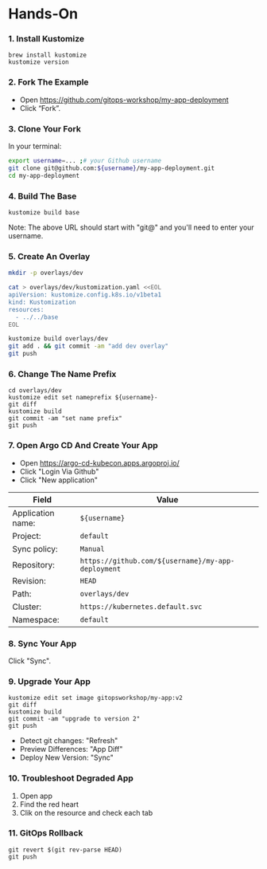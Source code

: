# Hands-On

### 1. Install Kustomize

```
brew install kustomize
kustomize version
```

### 2. Fork The Example

* Open https://github.com/gitops-workshop/my-app-deployment
* Click “Fork”. 

### 3. Clone Your Fork

In your terminal:

```bash
export username=... ;# your Github username
git clone git@github.com:${username}/my-app-deployment.git
cd my-app-deployment
```

### 4. Build The Base

```
kustomize build base
```

Note: The above URL should start with "git@" and you'll need to enter your username.

### 5. Create An Overlay

```bash
mkdir -p overlays/dev
```

```bash
cat > overlays/dev/kustomization.yaml <<EOL
apiVersion: kustomize.config.k8s.io/v1beta1
kind: Kustomization
resources:
  - ../../base
EOL
```

```bash
kustomize build overlays/dev
git add . && git commit -am "add dev overlay"
git push
```

### 6. Change The Name Prefix

```
cd overlays/dev
kustomize edit set nameprefix ${username}-
git diff
kustomize build
git commit -am "set name prefix"
git push
```

### 7. Open Argo CD And Create Your App

* Open https://argo-cd-kubecon.apps.argoproj.io/
* Click "Login Via Github"
* Click "New application"

| Field | Value |
|-------|-------|
| Application name: | `${username}` |
| Project: | `default` |
| Sync policy: | `Manual` |
| Repository: | `https://github.com/${username}/my-app-deployment` |
| Revision: | `HEAD` |
| Path: | `overlays/dev` |
| Cluster: | `https://kubernetes.default.svc` |
| Namespace: | `default` |
  
### 8. Sync Your App

Click "Sync".

### 9. Upgrade Your App

```
kustomize edit set image gitopsworkshop/my-app:v2
git diff
kustomize build
git commit -am "upgrade to version 2"
git push
```

* Detect git changes: "Refresh"
* Preview Differences: "App Diff"
* Deploy New Version: "Sync"

### 10. Troubleshoot Degraded App

1. Open app
2. Find the red heart
3. Clik on the resource and check each tab

### 11. GitOps Rollback

```
git revert $(git rev-parse HEAD)
git push
```
